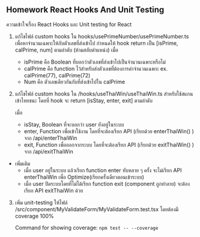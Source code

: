 ## Homework React Hooks And Unit Testing 

ความเข้าใจเรื่อง React Hooks และ Unit testing for React

1. แก้ไขไฟล์ custom hooks ใน hooks/usePrimeNumber/usePrimeNumber.ts เพื่อหาจำนวนเฉพาะให้กับตัวเลขที่ส่งเข้าไป กำหนดให้ hook return เป็น [isPrime, calPrime, num] ตามลำดับ (ห้ามสลับตำแหน่ง) 
 เมื่อ 
    - isPrime คือ Boolean ที่บอกว่าตัวเลขที่ส่งเข้าไปเป็นจำนวนเฉพาะหรือไม่
    - calPrime คือ function ไว้สำหรับส่งตัวเลขที่ต้องการค่าจำนวนเฉพาะ ex. calPrime(77), calPrime(72)
    - Num คือ ตัวเลขเดียวกันกับที่ส่งเข้าไปใน calPrime

2. แก้ไขไฟล์ custom hooks ใน /hooks/useThaiWin/useThaiWin.ts สำหรับใช้สแกนเข้าไทยชนะ โดยที่ hook จะ return 
[isStay, enter, exit] ตามลำดับ 

    เมื่อ
    - isStay, Boolean ที่จะบอกว่า user ยังอยู่ในระบบ
    - enter, Function เพื่อเข้าใช้งาน โดยที่จะต้องเรียก API (เรียกด้วย enterThaiWin() ) จาก /api/enterThaiWin 
    - exit, Function เพื่อออกจากระบบ โดยที่จะต้องเรียก API (เรียกด้วย exitThaiWin() ) จาก /api/exitThaiWin 

- เพิ่มเติม 
  - เมื่อ user อยู่ในระบบ แล้วเรียก function enter ทับหลาย ๆ ครั้ง จะไม่เรียก API enterThaiWin เพื่อ Optimize(เรียกครั้งเดียวตอนเข้าระบบ)
  - เมื่อ user ปิดระบบโดยที่ไม่ได้เรียก function exit (component ถูกทำลาย) จะต้องเรียก API exitThaiWin ด้วย

3. เพิ่ม unit-testing ให้ไฟล์ /src/component/MyValidateForm/MyValidateForm.test.tsx โดยต้องมี coverage 100%
    
    Command for showing coverage: 
    ```npm test -- --coverage```  
